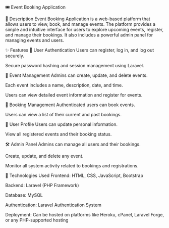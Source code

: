 🎟️ Event Booking Application


📖 Description
Event Booking Application is a web-based platform that allows users to view, book, and manage events. The platform provides a simple and intuitive interface for users to explore upcoming events, register, and manage their bookings. It also includes a powerful admin panel for managing events and users.

✨ Features
🔐 User Authentication
Users can register, log in, and log out securely.

Secure password hashing and session management using Laravel.

📅 Event Management
Admins can create, update, and delete events.

Each event includes a name, description, date, and time.

Users can view detailed event information and register for events.

🧾 Booking Management
Authenticated users can book events.

Users can view a list of their current and past bookings.

👤 User Profile
Users can update personal information.

View all registered events and their booking status.

🛠️ Admin Panel
Admins can manage all users and their bookings.

Create, update, and delete any event.

Monitor all system activity related to bookings and registrations.

🧰 Technologies Used
Frontend: HTML, CSS, JavaScript, Bootstrap

Backend: Laravel (PHP Framework)

Database: MySQL

Authentication: Laravel Authentication System

Deployment: Can be hosted on platforms like Heroku, cPanel, Laravel Forge, or any PHP-supported hosting
